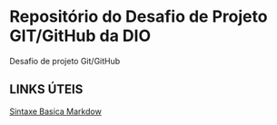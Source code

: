 # Repositório do Desafio de Projeto GIT/GitHub da DIO
Desafio de projeto Git/GitHub

## LINKS ÚTEIS
[Sintaxe Basica Markdow](https://www.markdownguide.org/basic-syntax/)
